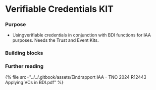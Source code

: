 # Verifiable Credentials KIT​

### Purpose

* Usingverifiable credentials in conjunction with BDI functions for IAA purposes. Needs the Trust and Event Kits.​

### Building blocks



### Further reading



{% file src="../../.gitbook/assets/Eindrapport IAA - TNO 2024 R12443 Applying VCs in BDI.pdf" %}

